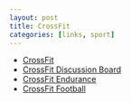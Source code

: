 ```yaml
---
layout: post
title: CrossFit
categories: [links, sport]
---
```


- [CrossFit](http://www.crossfit.com/)
- [CrossFit Discussion Board](http://www.board.crossfit.com/)
- [CrossFit Endurance](http://www.crossfitendurance.com/)
- [CrossFit Football](http://www.crossfitfootball.com/)